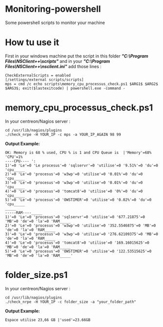 # Monitoring-powershell

Some powershell scripts to monitor your machine


# How tu use it 

First in your windows machine put the script in this folder ***"C:\Program Files\NSClient++\scripts"*** and in your ***"C:\Program Files\NSClient++\nsclient.ini"*** add those lines :

```
CheckExternalScripts = enabled
[/settings/external scripts/scripts]
mps = cmd /c echo scripts\memory_cpu_processus_check.ps1 $ARG1$ $ARG2$ $ARG3$; exit($lastexitcode) | powershell.exe -command -
```

# memory_cpu_processus_check.ps1

In your centreon/Nagios server :

```
cd /usr/lib/nagios/plugins
./check_nrpe -H YOUR_IP -c mps -a YOUR_IP_AGAIN 98 99
```

**Output Example:**

```
OK: Memory is 68 % used, CPU % is 1 and CPU Queue is  |'Memory'=68% 'CPU'=1%
----CPU---- ':
1)'=0 'Le'=0 'Le procesus'=0 'sqlservr'=0 'utilise'=0 '9.51%'=0 'du'=0 'cpu_____
2)'=0 'Le'=0 'procesus'=0 'w3wp'=0 'utilise'=0 '0.01%'=0 'du'=0 'cpu_____
3)'=0 'Le'=0 'procesus'=0 'w3wp'=0 'utilise'=0 '0.01%'=0 'du'=0 'cpu_____
4)'=0 'Le'=0 'procesus'=0 'tomcat8'=0 'utilise'=0 '0%'=0 'du'=0 'cpu_____
5)'=0 'Le'=0 'procesus'=0 'OWSTIMER'=0 'utilise'=0 '0.02%'=0 'du'=0 'cpu_____
_____
-----RAM----_____
1)'=0 'Le'=0 'procesus'=0 'sqlservr'=0 'utilise'=0 '677.21875'=0 'MB'=0 'de'=0 'la'=0 'RAM_____
2)'=0 'Le'=0 'procesus'=0 'w3wp'=0 'utilise'=0 '352.5546875'=0 'MB'=0 'de'=0 'la'=0 'RAM_____
3)'=0 'Le'=0 'procesus'=0 'w3wp'=0 'utilise'=0 '276.62109375'=0 'MB'=0 'de'=0 'la'=0 'RAM_____
4)'=0 'Le'=0 'procesus'=0 'tomcat8'=0 'utilise'=0 '169.16015625'=0 'MB'=0 'de'=0 'la'=0 'RAM_____
5)'=0 'Le'=0 'procesus'=0 'OWSTIMER'=0 'utilise'=0 '122.53515625'=0 'MB'=0 'de'=0 'la'=0 'RAM_____'
```

# folder_size.ps1

In your centreon/Nagios server :

```shell
cd /usr/lib/nagios/plugins
./check_nrpe -H YOUR_IP -c folder_size -a "your_folder_path"
```

**Output Example:**

```
Espace utilise 23,66 GB |'used'=23.66GB
```
